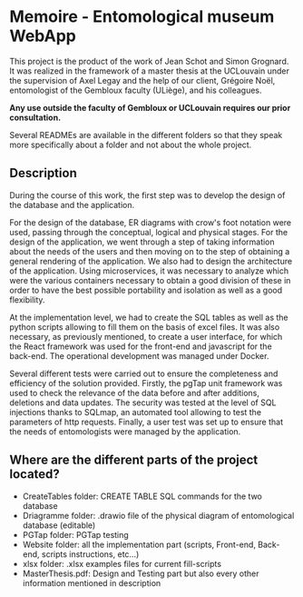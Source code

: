 # Memoire - Entomological museum WebApp

This project is the product of the work of Jean Schot and Simon Grognard. It was realized in the framework of a master thesis at the UCLouvain under the supervision of Axel Legay and the help of our client, Grégoire Noël, entomologist of the Gembloux faculty (ULiège), and his colleagues.

**Any use outside the faculty of Gembloux or UCLouvain requires our prior consultation.**

Several READMEs are available in the different folders so that they speak more specifically about a folder and not about the whole project.

## Description
During the course of this work, the first step was to develop the design of the database and the application.

For the design of the database, ER diagrams with crow's foot notation were used, passing through the conceptual, logical and physical stages.
For the design of the application, we went through a step of taking information about the needs of the users and then moving on to the step of obtaining a general rendering of the application. We also had to design the architecture of the application. Using microservices, it was necessary to analyze which were the various containers necessary to obtain a good division of these in order to have the best possible portability and isolation as well as a good flexibility.

At the implementation level, we had to create the SQL tables as well as the python scripts allowing to fill them on the basis of excel files. It was also necessary, as previously mentioned, to create a user interface, for which the React framework was used for the front-end and javascript for the back-end. The operational development was managed under Docker.

Several different tests were carried out to ensure the completeness and efficiency of the solution provided. Firstly, the pgTap unit framework was used to check the relevance of the data before and after additions, deletions and data updates.
The security was tested at the level of SQL injections thanks to SQLmap, an automated tool allowing to test the parameters of http requests.
Finally, a user test was set up to ensure that the needs of entomologists were managed by the application.

## Where are the different parts of the project located?
- CreateTables folder: CREATE TABLE SQL commands for the two database
- Driagramme folder: .drawio file of the physical diagram of entomological database (editable)
- PGTap folder: PGTap testing
- Website folder: all the implementation part (scripts, Front-end, Back-end, scripts instructions, etc...)
- xlsx folder: .xlsx examples files for current fill-scripts
- MasterThesis.pdf: Design and Testing part but also every other information mentioned in description
